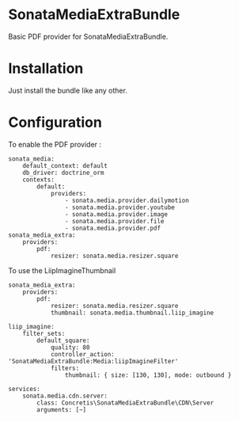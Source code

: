 SonataMediaExtraBundle
======================

Basic PDF provider for SonataMediaExtraBundle.


# Installation

Just install the bundle like any other.

# Configuration

To enable the PDF provider : 

```lang
sonata_media:
    default_context: default
    db_driver: doctrine_orm
    contexts:
        default:
            providers:
                - sonata.media.provider.dailymotion
                - sonata.media.provider.youtube
                - sonata.media.provider.image
                - sonata.media.provider.file
                - sonata.media.provider.pdf
sonata_media_extra:
    providers:
        pdf:               
            resizer: sonata.media.resizer.square
```

To use the LiipImagineThumbnail

```lang
sonata_media_extra:
    providers:
        pdf:
            resizer: sonata.media.resizer.square
            thumbnail: sonata.media.thumbnail.liip_imagine
            
liip_imagine:
    filter_sets:
        default_square:
            quality: 80
            controller_action: 'SonataMediaExtraBundle:Media:liipImagineFilter'
            filters:
                thumbnail: { size: [130, 130], mode: outbound }
                
services:
    sonata.media.cdn.server:
        class: Concretis\SonataMediaExtraBundle\CDN\Server
        arguments: [~]
```
